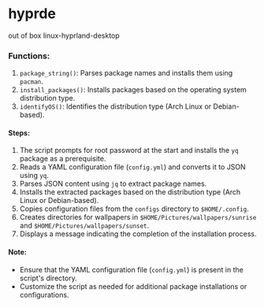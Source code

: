 # hyprde
out of box linux-hyprland-desktop
### Functions:

1. `package_string()`: Parses package names and installs them using `pacman`.
2. `install_packages()`: Installs packages based on the operating system distribution type.
3. `identifyOS()`: Identifies the distribution type (Arch Linux or Debian-based).

#### Steps:

1. The script prompts for root password at the start and installs the `yq` package as a prerequisite.
2. Reads a YAML configuration file (`config.yml`) and converts it to JSON using `yq`.
3. Parses JSON content using `jq` to extract package names.
4. Installs the extracted packages based on the distribution type (Arch Linux or Debian-based).
5. Copies configuration files from the `configs` directory to `$HOME/.config`.
6. Creates directories for wallpapers in `$HOME/Pictures/wallpapers/sunrise` and `$HOME/Pictures/wallpapers/sunset`.
7. Displays a message indicating the completion of the installation process.

#### Note:

- Ensure that the YAML configuration file (`config.yml`) is present in the script's directory.
- Customize the script as needed for additional package installations or configurations.